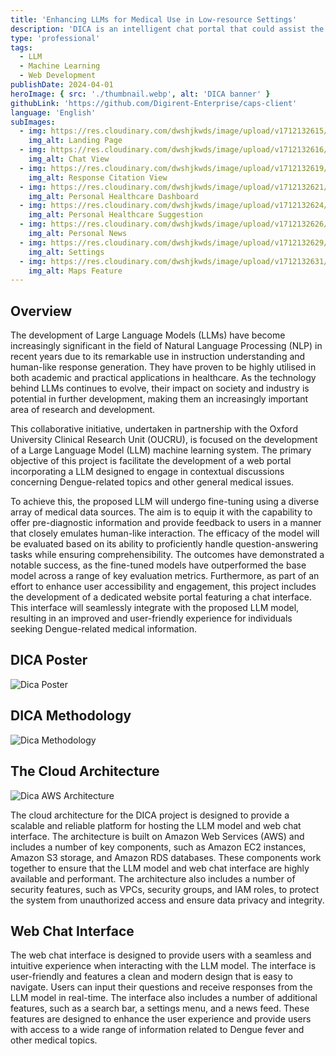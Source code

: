 ```yaml
---
title: 'Enhancing LLMs for Medical Use in Low-resource Settings'
description: 'DICA is an intelligent chat portal that could assist the Vietnamese public with questions related to medicine and health issues.'
type: 'professional'
tags:
  - LLM
  - Machine Learning
  - Web Development
publishDate: 2024-04-01
heroImage: { src: './thumbnail.webp', alt: 'DICA banner' }
githubLink: 'https://github.com/Digirent-Enterprise/caps-client'
language: 'English'
subImages:
  - img: https://res.cloudinary.com/dwshjkwds/image/upload/v1712132615/personal-website/projects/dica/dica-1_fcyyko.webp
    img_alt: Landing Page
  - img: https://res.cloudinary.com/dwshjkwds/image/upload/v1712132616/personal-website/projects/dica/dica-2_wrxooe.webp
    img_alt: Chat View
  - img: https://res.cloudinary.com/dwshjkwds/image/upload/v1712132619/personal-website/projects/dica/dica-3_ls2bp1.webp
    img_alt: Response Citation View
  - img: https://res.cloudinary.com/dwshjkwds/image/upload/v1712132621/personal-website/projects/dica/dica-4_yfo71g.webp
    img_alt: Personal Healthcare Dashboard
  - img: https://res.cloudinary.com/dwshjkwds/image/upload/v1712132624/personal-website/projects/dica/dica-5_jczbsx.webp
    img_alt: Personal Healthcare Suggestion
  - img: https://res.cloudinary.com/dwshjkwds/image/upload/v1712132626/personal-website/projects/dica/dica-6_p9uosx.webp
    img_alt: Personal News
  - img: https://res.cloudinary.com/dwshjkwds/image/upload/v1712132629/personal-website/projects/dica/dica-7_p87tmj.webp
    img_alt: Settings
  - img: https://res.cloudinary.com/dwshjkwds/image/upload/v1712132631/personal-website/projects/dica/dica-8_ar0e2r.webp
    img_alt: Maps Feature
---
```


## Overview

The development of Large Language Models (LLMs) have become increasingly significant in the field
of Natural Language Processing (NLP) in recent years due to its remarkable use in instruction
understanding and human-like response generation. They have proven to be highly utilised in both
academic and practical applications in healthcare. As the technology behind LLMs continues to evolve,
their impact on society and industry is potential in further development, making them an increasingly
important area of research and development.

This collaborative initiative, undertaken in partnership with the Oxford University Clinical Research
Unit (OUCRU), is focused on the development of a Large Language Model (LLM) machine learning
system. The primary objective of this project is facilitate the development of a web portal incorporating
a LLM designed to engage in contextual discussions concerning Dengue-related topics and other general
medical issues.

To achieve this, the proposed LLM will undergo fine-tuning using a diverse array of medical data
sources. The aim is to equip it with the capability to offer pre-diagnostic information and provide
feedback to users in a manner that closely emulates human-like interaction. The efficacy of the model
will be evaluated based on its ability to proficiently handle question-answering tasks while ensuring
comprehensibility. The outcomes have demonstrated a notable success, as the fine-tuned models have
outperformed the base model across a range of key evaluation metrics.
Furthermore, as part of an effort to enhance user accessibility and engagement, this project includes the
development of a dedicated website portal featuring a chat interface. This interface will seamlessly
integrate with the proposed LLM model, resulting in an improved and user-friendly experience for
individuals seeking Dengue-related medical information.

## DICA Poster

![Dica Poster](https://res.cloudinary.com/dwshjkwds/image/upload/v1712132647/personal-website/projects/dica/dica-poster_o9dnnr.webp)

## DICA Methodology

![Dica Methodology](https://res.cloudinary.com/dwshjkwds/image/upload/v1712132644/personal-website/projects/dica/dica-methodology_wzuy2i.webp)

## The Cloud Architecture

![Dica AWS Architecture](https://res.cloudinary.com/dwshjkwds/image/upload/v1712132634/personal-website/projects/dica/dica-aws_bqiq8i.webp)

The cloud architecture for the DICA project is designed to provide a scalable and reliable platform for hosting the LLM model and web chat interface. The architecture is built on Amazon Web Services (AWS) and includes a number of key components, such as Amazon EC2 instances, Amazon S3 storage, and Amazon RDS databases. These components work together to ensure that the LLM model and web chat interface are highly available and performant. The architecture also includes a number of security features, such as VPCs, security groups, and IAM roles, to protect the system from unauthorized access and ensure data privacy and integrity.

## Web Chat Interface

The web chat interface is designed to provide users with a seamless and intuitive experience when interacting with the LLM model. The interface is user-friendly and features a clean and modern design that is easy to navigate. Users can input their questions and receive responses from the LLM model in real-time. The interface also includes a number of additional features, such as a search bar, a settings menu, and a news feed. These features are designed to enhance the user experience and provide users with access to a wide range of information related to Dengue fever and other medical topics.
